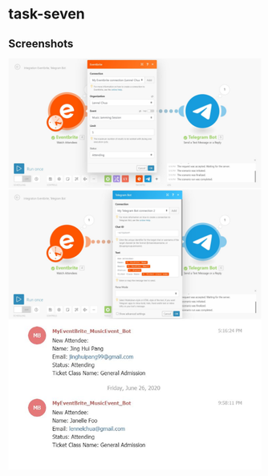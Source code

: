 # task-seven
## Screenshots
![](Task7_Evenbrite_Telegram.jpg)
![](Task7_Evenbrite_Telegram2.jpg)
![](Telegram_Chat.jpg)
